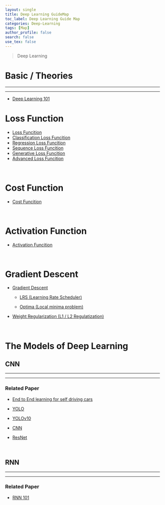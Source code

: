 ```yaml
---
layout: single
title: Deep Learning GuideMap
toc_label: Deep Learning Guide Map
categories: Deep-Learning
tags: [Map]
author_profile: false
search: false
use_tex: false
---
```


> Deep Learning

# Basic / Theories

<hr>
<hr>

- [Deep Learning 101]({{site.url}}/deep-learning/deep-learning-101)

# Loss Function

- [Loss Funcition]({{site.url}}/deep-learning/loss-function)
- [Classification Loss Funcition]({{site.url}}/deep-learning/classification-loss-function)
- [Regression Loss Funcition]({{site.url}}/deep-learning/classification-loss-function)
- [Sequence Loss Funcition]({{site.url}}/deep-learning/classification-loss-function)
- [Generative Loss Funcition]({{site.url}}/deep-learning/classification-loss-function)
- [Advanced Loss Funcition]({{site.url}}/deep-learning/classification-loss-function)

<br>

# Cost Function

- [Cost Funcition]({{site.url}}/deep-learning/cost-function)

<br>

# Activation Function

- [Activation Funcition]({{site.url}}/deep-learning/activation-function)

<br>

# Gradient Descent

- [Gradient Descent]({{site.url}}/machine-learning/gradient-descent)

    - [LRS (Learning Rate Scheduler)]({{site.url}}/machine-learning/learning-rate-scheduler)

    - [Optima (Local minima problem)]({{site.url}}/machine-learning/optima)

- [Weight Regularization (L1 / L2 Regulatization)]({{site.url}}/machine-learning/weight-regularization)

<br>

# The Models of Deep Learning

## CNN

<hr>
<hr>

### Related Paper

- [End to End learning for self driving cars]({{site.url}}/deep-learning/end2end-learning-for-self-driving-cars)

- [YOLO]({{site.url}}/deep-learning/yolo)

- [YOLOv10]({{site.url}}/deep-learning/yolo-v10)

- [CNN]({{site.url}}/deep-learning/cnn)

- [ResNet]({{site.url}}/deep-learning/resnet)


<br>

## RNN

<hr>
<hr>

### Related Paper

- [RNN 101]({{site.url}}/deep-learning/rnn-101)

<br>

